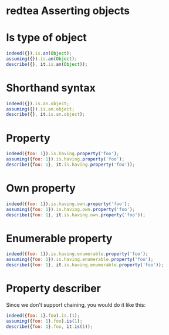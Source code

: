 redtea Asserting objects
===

# Is type of object

```javascript
indeed({}).is.an(Object);
assuming({}).is.an(Object);
describe({}, it.is.an(Object));
```

# Shorthand syntax

```javascript
indeed({}).is.an.object;
assuming({}).is.an.object;
describe({}, it.is.an.object);
```

# Property

```javascript
indeed({foo: 1}).is.having.property('foo');
assuming({foo: 1}).is.having.property('foo');
describe({foo: 1}, it.is.having.property('foo'));
```

# Own property

```javascript
indeed({foo: 1}).is.having.own.property('foo');
assuming({foo: 1}).is.having.own.property('foo');
describe({foo: 1}, it.is.having.own.property('foo'));
```

# Enumerable property

```javascript
indeed({foo: 1}).is.having.enumerable.property('foo');
assuming({foo: 1}).is.having.enumerable.property('foo');
describe({foo: 1}, it.is.having.enumerable.property('foo'));
```

# Property describer

Since we don't support chaining, you would do it like this:

```javascript
indeed({foo: 1}.foo).is.(1);
assuming({foo: 1}.foo).is(1);
describe({foo: 1}.foo, it.is(1));
```
